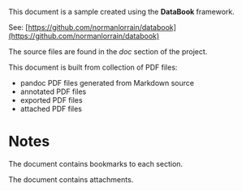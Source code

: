 This document is a sample created using the **DataBook** framework.

See: [https://github.com/normanlorrain/databook](https://github.com/normanlorrain/databook)

 
The source files are found in the *doc* section of the project.

This document is built from collection of PDF files:

* pandoc PDF files generated from Markdown source
* annotated PDF files
* exported PDF files
* attached PDF files

# Notes
The document contains bookmarks to each section.

The document contains attachments.
